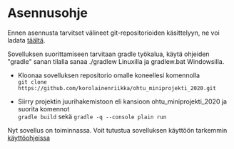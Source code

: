 # Asennusohje

Ennen asennusta tarvitset välineet git-repositorioiden käsittelyyn, ne voi ladata [täältä](https://git-scm.com/downloads).

Sovelluksen suorittamiseen tarvitaan gradle työkalua, käytä ohjeiden "gradle" sanan tilalla sanaa ./gradlew Linuxilla ja gradlew.bat Windowsilla.  

* Kloonaa sovelluksen repositorio omalle koneellesi komennolla  
`git clone https://github.com/korolainenriikka/ohtu_miniprojekti_2020.git`  

* Siirry projektin juurihakemistoon eli kansioon ohtu_miniprojekti_2020 ja suorita komennot  
`gradle build` sekä `gradle -q --console plain run`  

Nyt sovellus on toiminnassa. Voit tutustua sovelluksen käyttöön tarkemmin [käyttöohjeissa](https://github.com/korolainenriikka/ohtu_miniprojekti_2020/blob/master/dokumentaatio/kaytto.md)  


